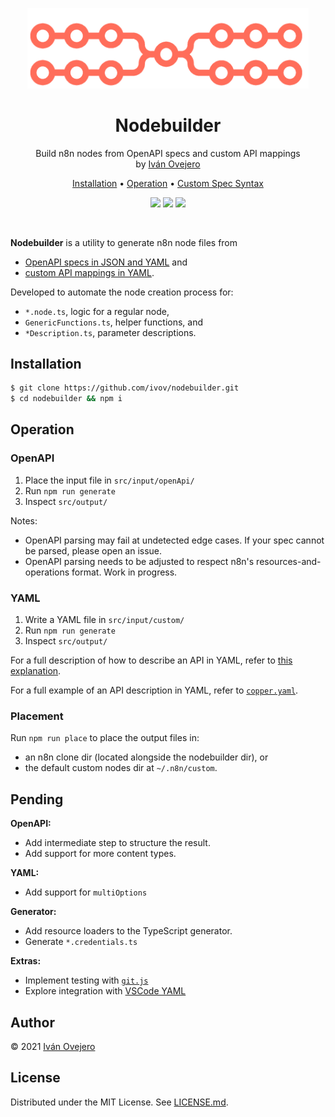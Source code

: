 <p align="center">
  <img src="docs/logo.png" width="450" alt="Nodemaker" />
</p>

<p align="center">
  <h1 align="center">Nodebuilder</h1>
</p>

<p align="center">
  Build n8n nodes from OpenAPI specs and custom API mappings<br />
  by <a href="https://github.com/ivov">Iván Ovejero</a>
</p>

<p align="center">
  <a href="#installation">Installation</a> •
  <a href="#operation">Operation</a> •
  <a href="/docs/custom-spec.md">Custom Spec Syntax</a>
</p>

<p align="center">
  <img src="https://img.shields.io/badge/status-work%20in%20progress-blue">
  <a href="https://github.com/n8n-io"><img src="https://img.shields.io/badge/org-n8n-ff6d5a"></a>
  <img src="https://img.shields.io/badge/license-MIT-brightgreen">
</p>

<br/>

**Nodebuilder** is a utility to generate n8n node files from

- [OpenAPI specs in JSON and YAML](https://github.com/OAI/OpenAPI-Specification) and
- [custom API mappings in YAML](#yaml).

Developed to automate the node creation process for:

- `*.node.ts`, logic for a regular node,
- `GenericFunctions.ts`, helper functions, and
- `*Description.ts`, parameter descriptions.

## Installation

```sh
$ git clone https://github.com/ivov/nodebuilder.git
$ cd nodebuilder && npm i
```

## Operation

### OpenAPI

1. Place the input file in `src/input/openApi/`
2. Run `npm run generate`
3. Inspect `src/output/`

Notes:
- OpenAPI parsing may fail at undetected edge cases. If your spec cannot be parsed, please open an issue.
- OpenAPI parsing needs to be adjusted to respect n8n's resources-and-operations format. Work in progress.

### YAML

1. Write a YAML file in `src/input/custom/`
2. Run `npm run generate`
3. Inspect `src/output/`

For a full description of how to describe an API in YAML, refer to [this explanation](https://github.com/ivov/nodebuilder/blob/main/docs/yaml-mapping.md).

For a full example of an API description in YAML, refer to [`copper.yaml`](https://github.com/ivov/nodebuilder/blob/main/src/input/custom/copper.yaml).

### Placement

Run `npm run place` to place the output files in:

- an n8n clone dir (located alongside the nodebuilder dir), or
- the default custom nodes dir at `~/.n8n/custom`.

## Pending

**OpenAPI:**
  - Add intermediate step to structure the result.
  - Add support for more content types.

**YAML:**
  - Add support for `multiOptions`

**Generator:**
  - Add resource loaders to the TypeScript generator.
  - Generate `*.credentials.ts`

**Extras:**
  - Implement testing with [`git.js`](https://github.com/steveukx/git-js)
  - Explore integration with [VSCode YAML](https://github.com/redhat-developer/vscode-yaml)

## Author

© 2021 [Iván Ovejero](https://github.com/ivov)

## License

Distributed under the MIT License. See [LICENSE.md](LICENSE.md).

